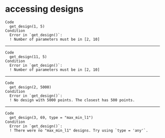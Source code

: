 # accessing designs

    Code
      get_design(1, 5)
    Condition
      Error in `get_design()`:
      ! Number of parameters must be in [2, 10]

---

    Code
      get_design(11, 5)
    Condition
      Error in `get_design()`:
      ! Number of parameters must be in [2, 10]

---

    Code
      get_design(2, 5000)
    Condition
      Error in `get_design()`:
      ! No design with 5000 points. The closest has 500 points.

---

    Code
      get_design(3, 69, type = "max_min_l1")
    Condition
      Error in `get_design()`:
      ! There were no "max_min_l1" designs. Try using `type = 'any'`.

